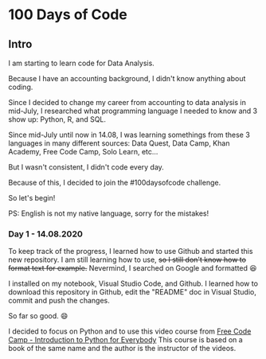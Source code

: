 # 100 Days of Code

## **Intro**
I am starting to learn code for Data Analysis.

Because I have an accounting background, I didn't know anything about coding.

Since I decided to change my career from accounting to data analysis in mid-July, I researched what programming language I needed to know and 3 show up: Python, R, and SQL.

Since mid-July until now in 14.08, I was learning somethings from these 3 languages in many different sources: Data Quest, Data Camp, Khan Academy, Free Code Camp, Solo Learn, etc...

But I wasn't consistent, I didn't code every day.

Because of this, I decided to join the #100daysofcode challenge.

So let's begin!

PS: English is not my native language, sorry for the mistakes!

### **Day 1 - 14.08.2020**
To keep track of the progress, I learned how to use Github and started this new repository. 
I am still learning how to use, ~~so I still don't know how to format text for example.~~ Nevermind, I searched on Google and formatted :laughing:

I installed on my notebook, Visual Studio Code, and Github.
I learned how to download this repository in Github, edit the "README" doc in Visual Studio, commit and push the changes. 

So far so good. :smile:

I decided to focus on Python and to use this video course from [Free Code Camp - Introduction to Python for Everybody](https://www.freecodecamp.org/learn/scientific-computing-with-python/python-for-everybody/)
This course is based on a book of the same name and the author is the instructor of the videos.    

